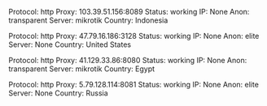 Protocol: http
Proxy: 103.39.51.156:8089
Status: working
IP: None
Anon: transparent
Server: mikrotik
Country: Indonesia

Protocol: http
Proxy: 47.79.16.186:3128
Status: working
IP: None
Anon: elite
Server: None
Country: United States

Protocol: http
Proxy: 41.129.33.86:8080
Status: working
IP: None
Anon: transparent
Server: mikrotik
Country: Egypt

Protocol: http
Proxy: 5.79.128.114:8081
Status: working
IP: None
Anon: elite
Server: None
Country: Russia

